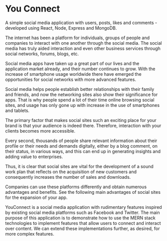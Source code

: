 # You Connect


A simple social media application with users, posts, likes and comments - developed using React, Node, Express and MongoDB. 

The internet has been a platform for individuals, groups of people and companies to interact with one another through the social media. The social media has truly aided interaction and even other business services through social networks, forums, blogs, etc.

Social media apps have taken up a great part of our lives and the application market already, and their number continues to grow. With the increase of smartphone usage worldwide there have emerged the opportunities for social networks with more advanced features.

Social media helps people establish better relationships with their family and friends, and now the networking sites also show their significance for apps. That is why people spend a lot of their time online browsing social sites, and usage has only gone up with increase in the use of smartphones and tablets.

The primary factor that makes social sites such an exciting place for your brand is that your audience is indeed there. Therefore, interaction with your clients becomes more accessible.

Every second, thousands of people share relevant information about their profile or their needs and demands digitally, either by a blog comment, on their status, in various ways, and this can end up in generating insights and adding value to enterprises.

Thus, it is clear that social sites are vital for the development of a sound work plan that reflects on the acquisition of new customers and consequently increases the number of sales and downloads.

Companies can use these platforms differently and obtain numerous advantages and benefits.
See the following main advantages of social sites for the expansion of your app.

YouConnect is a social media application with rudimentary features inspired by existing social media platforms such as Facebook and Twitter. The main purpose of this application is to demonstrate how to use the MERN stack technologies to implement features that allow users to connect and interact over content. We can extend these implementations further, as desired, for more complex features.

